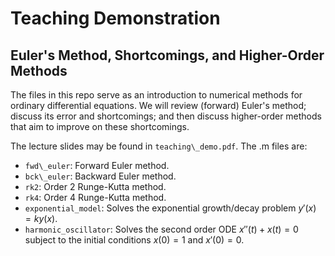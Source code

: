 # Teaching Demonstration

## Euler's Method, Shortcomings, and Higher-Order Methods 

The files in this repo serve as an introduction to numerical 
methods for ordinary differential equations. We will review 
(forward) Euler's method; discuss its error and shortcomings; and 
then discuss higher-order methods that aim to improve on 
these shortcomings. 

The lecture slides may be found in `teaching\_demo.pdf`. The .m files are:

- `fwd\_euler`: Forward Euler method. 
- `bck\_euler`: Backward Euler method. 
- `rk2`: Order 2 Runge-Kutta method. 
- `rk4`: Order 4 Runge-Kutta method. 
- `exponential_model`: Solves the exponential growth/decay problem 
$y'(x) = ky(x)$. 
- `harmonic_oscillator`: Solves the second order ODE $x''(t) + x(t) = 0$ 
subject to the initial conditions $x(0)=1$ and $x'(0)=0$. 

